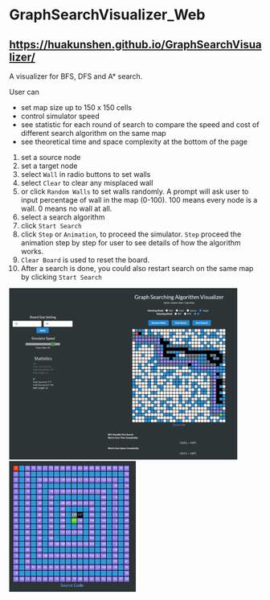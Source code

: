 # GraphSearchVisualizer_Web

## https://huakunshen.github.io/GraphSearchVisualizer/

A visualizer for BFS, DFS and A* search.

User can 

* set map size up to 150 x 150 cells
* control simulator speed
* see statistic for each round of search to compare the speed and cost of different search algorithm on the same map
* see theoretical time and space complexity at the bottom of the page

1. set a source node
2. set a target node
3. select `Wall` in radio buttons to set walls
4. select `Clear` to clear any misplaced wall
5. or click `Random Walls` to set walls randomly. A prompt will ask user to input percentage of wall in the map (0-100). 100 means every node is a wall. 0 means no wall at all.
6. select a search algorithm
7. click `Start Search`
8. click `Step` or `Animation`, to proceed the simulator. `Step` proceed the animation step by step for user to see details of how the algorithm works.
9. `Clear Board` is used to reset the board.
10. After a search is done, you could also restart search on the same map by clicking `Start Search`


<img src="./README.md.assets/1564165155875.png" width="90%"/>
<img src="./README.md.assets/1564165280897.png" width="50%"/>

